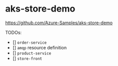 # aks-store-demo

https://github.com/Azure-Samples/aks-store-demo

TODOs:
- [] `order-service`
- [] `amqp` resource definition
- [] `product-service`
- [] `store-front`